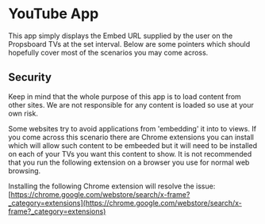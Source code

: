 # YouTube App

This app simply displays the Embed URL supplied by the user on the Propsboard TVs at the set interval.  Below are some pointers
which should hopefully cover most of the scenarios you may come across.

## Security
Keep in mind that the whole purpose of this app is to load content from other sites.  We are not responsible for any
content is loaded so use at your own risk.

Some websites try to avoid applications from 'embedding' it into to views.  If you come across this scenario there are
Chrome extensions you can install which will allow such content to be embeeded but it will need to be installed on each
of your TVs you want this content to show.  It is not recommended that you run the following extension on a browser
you use for normal web browsing.

Installing the following Chrome extension will resolve the issue:
[https://chrome.google.com/webstore/search/x-frame?_category=extensions](https://chrome.google.com/webstore/search/x-frame?_category=extensions)
